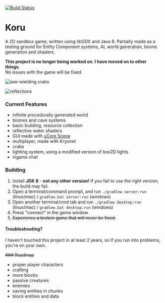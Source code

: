 [![Build Status](https://travis-ci.org/Anuken/Koru.svg?branch=master)](https://travis-ci.org/Anuken/Koru/)

# Koru

A 2D sandbox game, written using libGDX and Java 8. Partially made as a testing ground for Entity Component systems, AI, world generation, biome generation and shaders.

**This project is no longer being worked on. I have moved on to other things.**  
No issues with the game will be fixed.

![axe-wielding crabs](http://i.imgur.com/6bft2gp.png)

![reflections](https://i.imgur.com/cMqFB6c.gif)

### Current Features
- infinite procedurally generated world
- biomes and cave systems
- basic building, resource collection
- reflective water shaders
- GUI made with [uCore Scene](https://github.com/Anuken/uCore)
- multiplayer, made with Kryonet
- crabs
- lighting system, using a modified version of box2D lights
- ingame chat

### Building

1. Install **JDK 8** - **not any other version!** If you fail to use the right version, the build may fail.
2. Open a terminal/command prompt, and run `./gradlew server:run` (linux/mac) / `gradlew.bat server:run` (windows)
3. Open another terminal/cmd tab and run `./gradlew desktop:run` (linux/mac) / `gradlew.bat desktop:run` (windows)
4. Press "connect" in the game window.
5. ~~Experience a broken game that will never be fixed.~~

#### Troubleshooting?

I haven't touched this project in at least 2 years, so if you run into problems, you're on your own.

~~### Roadmap~~
- proper player characters
- crafting
- more blocks
- passive creatures
- enemies
- saving entities in chunks
- block entities and data
